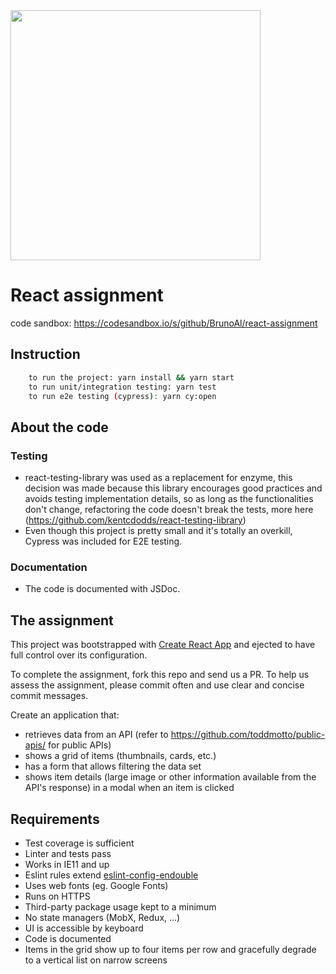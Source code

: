 <img src="https://workingatendouble.com/content/uploads/2016/09/logo_endouble_default_coated.jpg" width="400">

# React assignment

code sandbox: https://codesandbox.io/s/github/BrunoAl/react-assignment

## Instruction

```sh
    to run the project: yarn install && yarn start
    to run unit/integration testing: yarn test
    to run e2e testing (cypress): yarn cy:open
```

## About the code

### Testing

-   react-testing-library was used as a replacement for enzyme, this decision was made because this library encourages good practices and avoids testing implementation details, so as long as the functionalities don't change, refactoring the code doesn't break the tests, more here (https://github.com/kentcdodds/react-testing-library)
-   Even though this project is pretty small and it's totally an overkill, Cypress was included for E2E testing.

### Documentation
-   The code is documented with JSDoc.


## The assignment
This project was bootstrapped with [Create React App](https://github.com/facebookincubator/create-react-app) and ejected to have full control over its configuration.

To complete the assignment, fork this repo and send us a PR. To help us assess the assignment, please commit often and use clear and concise commit messages.

Create an application that:

-   retrieves data from an API (refer to https://github.com/toddmotto/public-apis/ for public APIs)
-   shows a grid of items (thumbnails, cards, etc.)
-   has a form that allows filtering the data set
-   shows item details (large image or other information available from the API's response) in a modal when an item is clicked

## Requirements

-   Test coverage is sufficient
-   Linter and tests pass
-   Works in IE11 and up
-   Eslint rules extend [eslint-config-endouble](https://www.npmjs.com/package/@endouble.com/eslint-config-endouble)
-   Uses web fonts (eg. Google Fonts)
-   Runs on HTTPS
-   Third-party package usage kept to a minimum
-   No state managers (MobX, Redux, ...)
-   UI is accessible by keyboard
-   Code is documented
-   Items in the grid show up to four items per row and gracefully degrade to a vertical list on narrow screens
